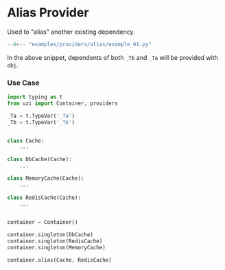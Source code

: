 # Alias Provider

Used to "alias" another existing dependency. 


```python linenums="1" title="Simple Usage" hl_lines="10 13"
--8<-- "examples/providers/alias/example_01.py"
```

In the above snippet, dependents of both `_Tb` and `_Ta` will be provided with `obj`.

### Use Case

```python
import typing as t
from uzi import Container, providers

_Ta = t.TypeVar('_Ta') 
_Tb = t.TypeVar('_Tb') 


class Cache:
    ...

class DbCache(Cache):
    ...

class MemoryCache(Cache):
    ...
    
class RedisCache(Cache):
    ...


container = Container()

container.singleton(DbCache)
container.singleton(RedisCache)
container.singleton(MemoryCache)

container.alias(Cache, RedisCache)
```

